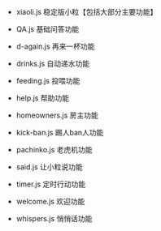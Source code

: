 - xiaoli.js
稳定版小粒【包括大部分主要功能】

- QA.js
基础问答功能

- d-again.js
再来一杯功能

- drinks.js
自动递水功能

- feeding.js
投喂功能

- help.js
帮助功能

- homeowners.js
房主功能

- kick-ban.js
踢人ban人功能

- pachinko.js
老虎机功能

- said.js
让小粒说功能

- timer.js
定时行动功能

- welcome.js
欢迎功能

- whispers.js
悄悄话功能